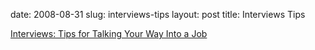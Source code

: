 date: 2008-08-31
slug: interviews-tips
layout: post
title: Interviews Tips


<a href="http://lifehacker.com/5042867/tips-for-talking-your-way-into-a-job">Interviews: Tips for Talking Your Way Into a Job</a>
